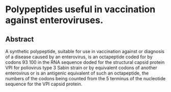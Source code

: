 # Polypeptides useful in vaccination against enteroviruses.

## Abstract
A synthetic polypeptide, suitable for use in vaccination against or diagnosis of a disease caused by an enterovirus, is an octapeptide coded for by codons 93 100 in the RNA sequence doded for the structural capsid protein VPI for poliovirus type 3 Sabin strain or by equivalent codons of another enterovirus or is an antigenic equivalent of such an octapeptide, the numbers of the codons being counted from the 5 terminus of the nucleotide sequence for the VPI capsid protein.